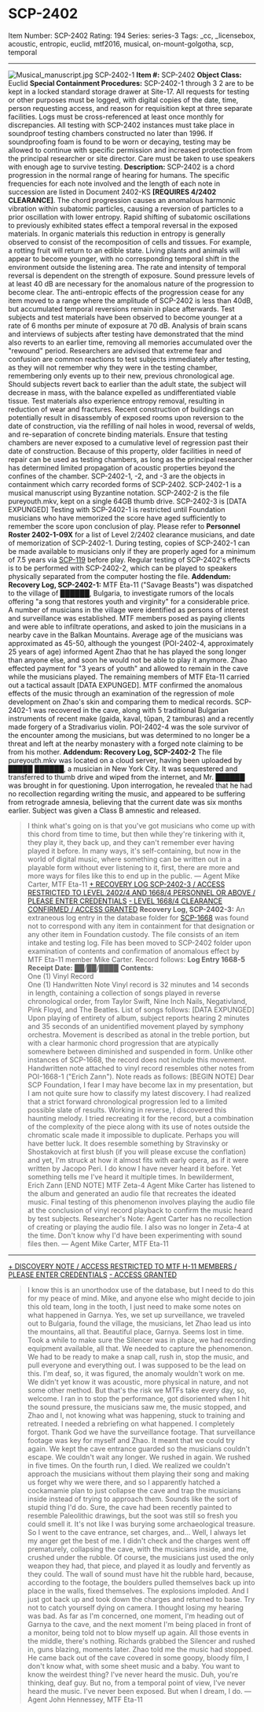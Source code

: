 # SCP-2402
Item Number: SCP-2402
Rating: 194
Series: series-3
Tags: _cc, _licensebox, acoustic, entropic, euclid, mtf2016, musical, on-mount-golgotha, scp, temporal

---

![Musical_manuscript.jpg](https://scp-wiki.wdfiles.com/local--files/scp-2402/Musical_manuscript.jpg)
SCP-2402-1
**Item #:** SCP-2402
**Object Class:** Euclid
**Special Containment Procedures:** SCP-2402-1 through 3 2 are to be kept in a locked standard storage drawer at Site-17. All requests for testing or other purposes must be logged, with digital copies of the date, time, person requesting access, and reason for requisition kept at three separate facilities. Logs must be cross-referenced at least once monthly for discrepancies.
All testing with SCP-2402 instances must take place in soundproof testing chambers constructed no later than 1996. If soundproofing foam is found to be worn or decaying, testing may be allowed to continue with specific permission and increased protection from the principal researcher or site director. Care must be taken to use speakers with enough age to survive testing.
**Description:** SCP-2402 is a chord progression in the normal range of hearing for humans. The specific frequencies for each note involved and the length of each note in succession are listed in Document 2402-KS **[REQUIRES 4/2402 CLEARANCE]**.
The chord progression causes an anomalous harmonic vibration within subatomic particles, causing a reversion of particles to a prior oscillation with lower entropy. Rapid shifting of subatomic oscillations to previously exhibited states effect a temporal reversal in the exposed materials. In organic materials this reduction in entropy is generally observed to consist of the recomposition of cells and tissues. For example, a rotting fruit will return to an edible state. Living plants and animals will appear to become younger, with no corresponding temporal shift in the environment outside the listening area.
The rate and intensity of temporal reversal is dependent on the strength of exposure. Sound pressure levels of at least 40 dB are necessary for the anomalous nature of the progression to become clear. The anti-entropic effects of the progression cease for any item moved to a range where the amplitude of SCP-2402 is less than 40dB, but accumulated temporal reversions remain in place afterwards. Test subjects and test materials have been observed to become younger at a rate of 6 months per minute of exposure at 70 dB.
Analysis of brain scans and interviews of subjects after testing have demonstrated that the mind also reverts to an earlier time, removing all memories accumulated over the "rewound" period. Researchers are advised that extreme fear and confusion are common reactions to test subjects immediately after testing, as they will not remember why they were in the testing chamber, remembering only events up to their new, previous chronological age. Should subjects revert back to earlier than the adult state, the subject will decrease in mass, with the balance expelled as undifferentiated viable tissue.
Test materials also experience entropy removal, resulting in reduction of wear and fractures. Recent construction of buildings can potentially result in disassembly of exposed rooms upon reversion to the date of construction, via the refilling of nail holes in wood, reversal of welds, and re-separation of concrete binding materials. Ensure that testing chambers are never exposed to a cumulative level of regression past their date of construction. Because of this property, older facilities in need of repair can be used as testing chambers, as long as the principal researcher has determined limited propagation of acoustic properties beyond the confines of the chamber.
SCP-2402-1, -2, and -3 are the objects in containment which carry recorded forms of SCP-2402. SCP-2402-1 is a musical manuscript using Byzantine notation. SCP-2402-2 is the file pureyouth.mkv, kept on a single 64GB thumb drive. SCP-2402-3 is [DATA EXPUNGED] Testing with SCP-2402-1 is restricted until Foundation musicians who have memorized the score have aged sufficiently to remember the score upon conclusion of play. Please refer to **Personnel Roster 2402-1-09X** for a list of Level 2/2402 clearance musicians, and date of memorization of SCP-2402-1. During testing, copies of SCP-2402-1 can be made available to musicians only if they are properly aged for a minimum of 7.5 years via [SCP-119](/scp-119) before play. Regular testing of SCP-2402's effects is to be performed with SCP-2402-2, which can be played to speakers physically separated from the computer hosting the file.
**Addendum: Recovery Log, SCP-2402-1:**
MTF Eta-11 ("Savage Beasts") was dispatched to the village of ██████, Bulgaria, to investigate rumors of the locals offering "a song that restores youth and virginity" for a considerable price. A number of musicians in the village were identified as persons of interest and surveillance was established. MTF members posed as paying clients and were able to infiltrate operations, and asked to join the musicians in a nearby cave in the Balkan Mountains. Average age of the musicians was approximated as 45-50, although the youngest (POI-2402-4, approximately 25 years of age) informed Agent Zhao that he has played the song longer than anyone else, and soon he would not be able to play it anymore. Zhao effected payment for "3 years of youth" and allowed to remain in the cave while the musicians played. The remaining members of MTF Eta-11 carried out a tactical assault [DATA EXPUNGED].
MTF confirmed the anomalous effects of the music through an examination of the regression of mole development on Zhao's skin and comparing them to medical records. SCP-2402-1 was recovered in the cave, along with 5 traditional Bulgarian instruments of recent make (gaida, kaval, tǔpan, 2 tamburas) and a recently made forgery of a Stradivarius violin.
POI-2402-4 was the sole survivor of the encounter among the musicians, but was determined to no longer be a threat and left at the nearby monastery with a forged note claiming to be from his mother.
**Addendum: Recovery Log, SCP-2402-2**
The file pureyouth.mkv was located on a cloud server, having been uploaded by █████ ██████, a musician in New York City. It was sequestered and transferred to thumb drive and wiped from the internet, and Mr. ██████ was brought in for questioning. Upon interrogation, he revealed that he had no recollection regarding writing the music, and appeared to be suffering from retrograde amnesia, believing that the current date was six months earlier. Subject was given a Class B amnestic and released.
> I think what's going on is that you've got musicians who come up with this chord from time to time, but then while they're tinkering with it, they play it, they back up, and they can't remember ever having played it before. In many ways, it's self-containing, but now in the world of digital music, where something can be written out in a playable form without ever listening to it, first, there are more and more ways for files like this to end up in the public.
> — Agent Mike Carter, MTF Eta-11
[\+ RECOVERY LOG SCP-2402-3 / ACCESS RESTRICTED TO LEVEL 2402/4 AND 1668/4 PERSONNEL OR ABOVE / PLEASE ENTER CREDENTIALS](javascript:;)
[\- LEVEL 1668/4 CLEARANCE CONFIRMED / ACCESS GRANTED](javascript:;)
**Recovery Log, SCP-2402-3:** An extraneous log entry in the database folder for [SCP-1668](/scp-1668) was found not to correspond with any item in containment for that designation or any other item in Foundation custody. The file consists of an item intake and testing log. File has been moved to SCP-2402 folder upon examination of contents and confirmation of anomalous effect by MTF Eta-11 member Mike Carter.
Record follows:
> **Log Entry 1668-5**  
>  **Receipt Date:** ██/██/████
> **Contents:**  
>  One (1) Vinyl Record  
>  One (1) Handwritten Note
> Vinyl record is 32 minutes and 14 seconds in length, containing a collection of songs played in reverse chronological order, from Taylor Swift, Nine Inch Nails, Negativland, Pink Floyd, and The Beatles. List of songs follows:
> [DATA EXPUNGED]
> Upon playing of entirety of album, subject reports hearing 2 minutes and 35 seconds of an unidentified movement played by symphony orchestra. Movement is described as atonal in the treble portion, but with a clear harmonic chord progression that are atypically somewhere between diminished and suspended in form. Unlike other instances of SCP-1668, the record does not include this movement.
> Handwritten note attached to vinyl record resembles other notes from POI-1668-1 ("Erich Zann"). Note reads as follows:
> [BEGIN NOTE]
> Dear SCP Foundation,
> I fear I may have become lax in my presentation, but I am not quite sure how to classify my latest discovery. I had realized that a strict forward chronological progression led to a limited possible slate of results. Working in reverse, I discovered this haunting melody. I tried recreating it for the record, but a combination of the complexity of the piece along with its use of notes outside the chromatic scale made it impossible to duplicate. Perhaps you will have better luck.
> It does resemble something by Stravinsky or Shostakovich at first blush (if you will please excuse the conflation) and yet, I'm struck at how it almost fits with early opera, as if it were written by Jacopo Peri. I do know I have never heard it before.
> Yet something tells me I've heard it multiple times.
> In bewilderment,  
>  Erich Zann
> [END NOTE]
> MTF Zeta-4 Agent Mike Carter has listened to the album and generated an audio file that recreates the ideated music. Final testing of this phenomenon involves playing the audio file at the conclusion of vinyl record playback to confirm the music heard by test subjects.
Researcher's Note: Agent Carter has no recollection of creating or playing the audio file.
> I also was no longer in Zeta-4 at the time. Don't know why I'd have been experimenting with sound files then.
> — Agent Mike Carter, MTF Eta-11
* * *
[\+ DISCOVERY NOTE / ACCESS RESTRICTED TO MTF H-11 MEMBERS / PLEASE ENTER CREDENTIALS](javascript:;)
[\- ACCESS GRANTED](javascript:;)
> I know this is an unorthodox use of the database, but I need to do this for my peace of mind.
> Mike, and anyone else who might decide to join this old team, long in the tooth, I just need to make some notes on what happened in Garnya. Yes, we set up surveillance, we traveled out to Bulgaria, found the village, the musicians, let Zhao lead us into the mountains, all that. Beautiful place, Garnya. Seems lost in time. Took a while to make sure the Silencer was in place, we had recording equipment available, all that. We needed to capture the phenomenon. We had to be ready to make a snap call, rush in, stop the music, and pull everyone and everything out.
> I was supposed to be the lead on this. I'm deaf, so, it was figured, the anomaly wouldn't work on me. We didn't yet know it was acoustic, more physical in nature, and not some other method. But that's the risk we MTFs take every day, so, welcome.
> I ran in to stop the performance, got disoriented when I hit the sound pressure, the musicians saw me, the music stopped, and Zhao and I, not knowing what was happening, stuck to training and retreated.
> I needed a rebriefing on what happened. I completely forgot. Thank God we have the surveillance footage. That surveillance footage was key for myself and Zhao. It meant that we could try again. We kept the cave entrance guarded so the musicians couldn't escape. We couldn't wait any longer. We rushed in again.
> We rushed in five times.
> On the fourth run, I died.
> We realized we couldn't approach the musicians without them playing their song and making us forget why we were there, and so I apparently hatched a cockamamie plan to just collapse the cave and trap the musicians inside instead of trying to approach them. Sounds like the sort of stupid thing I'd do. Sure, the cave had been recently painted to resemble Paleolithic drawings, but the soot was still so fresh you could smell it. It's not like I was burying some archaeological treasure. So I went to the cave entrance, set charges, and…
> Well, I always let my anger get the best of me. I didn't check and the charges went off prematurely, collapsing the cave, with the musicians inside, and me, crushed under the rubble. Of course, the musicians just used the only weapon they had, that piece, and played it as loudly and fervently as they could. The wall of sound must have hit the rubble hard, because, according to the footage, the boulders pulled themselves back up into place in the walls, fixed themselves. The explosions imploded. And I just got back up and took down the charges and returned to base.
> Try not to catch yourself dying on camera. I thought losing my hearing was bad. As far as I'm concerned, one moment, I'm heading out of Garnya to the cave, and the next moment I'm being placed in front of a monitor, being told not to blow myself up again. All those events in the middle, there's nothing.
> Richards grabbed the Silencer and rushed in, guns blazing, moments later. Zhao told me the music had stopped. He came back out of the cave covered in some goopy, bloody film, I don't know what, with some sheet music and a baby.
> You want to know the weirdest thing? I've never heard the music. Duh, you're thinking, deaf guy. But no, from a temporal point of view, I've never heard the music. I've never been exposed.
> But when I dream, I do.
> — Agent John Hennessey, MTF Eta-11